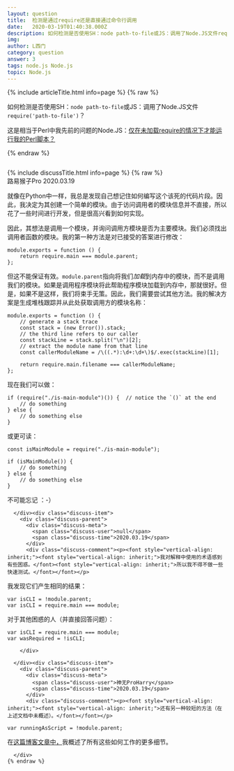 ```yaml
---
layout: question
title:  检测是通过require还是直接通过命令行调用
date:   2020-03-19T01:40:38.000Z
description: 如何检测是否使用SH：node path-to-file或JS：调用了Node.JS文件require('path-to-file')？这是相当于Pe...
img: 
author: L西门
category: question
answer: 3
tags: node.js Node.js
topic: Node.js
---
```

<div class="article-root">
  <div class="article">
    {% include articleTitle.html info=page %}
    {% raw %}
    <div class="article-content"><p><font style="vertical-align: inherit;"><font style="vertical-align: inherit;">如何检测是否使用SH：</font></font><code>node path-to-file</code><font style="vertical-align: inherit;"><font style="vertical-align: inherit;">或JS：</font><font style="vertical-align: inherit;">调用了Node.JS文件</font></font><code>require('path-to-file')</code><font style="vertical-align: inherit;"><font style="vertical-align: inherit;">？</font></font></p>

<p><font style="vertical-align: inherit;"><font style="vertical-align: inherit;">这是相当于Perl中我先前的问题的Node.JS：</font></font><a href="https://stackoverflow.com/questions/4004466/how-can-i-run-my-perl-script-only-if-it-wasnt-loaded-with-require"><font style="vertical-align: inherit;"><font style="vertical-align: inherit;">仅在未加载require的情况下才能运行我的Perl脚本？</font></font></a></p></div>
    {% endraw %}
  </div>
  <p style="height: 0;width:0;overflow: hidden;"> 第2218篇《检测是通过require还是直接通过命令行调用》来自Winter(https://github.com/aiyld/aiyld.github.io)的站点</p>
  <div class="discuss-wrapper">
    {% include discussTitle.html info=page %}
    {% raw %}
    <div class="discuss-item">
        <div class="discuss-parent">
          <div class="discuss-meta">
            <span class="discuss-user">路易猴子Pro</span>
            <span class="discuss-time">2020.03.19</span>
          </div>
          <div class="discuss-comment"><p><font style="vertical-align: inherit;"><font style="vertical-align: inherit;">就像在Python中一样，我总是发现自己想记住如何编写这个该死的代码片段。</font><font style="vertical-align: inherit;">因此，我决定为其创建一个简单的模块。</font><font style="vertical-align: inherit;">由于访问调用者的模块信息并不直接，所以花了一些时间进行开发，但是很高兴看到如何实现。</font></font></p>

<p><font style="vertical-align: inherit;"><font style="vertical-align: inherit;">因此，其想法是调用一个模块，并询问调用方模块是否为主要模块。</font><font style="vertical-align: inherit;">我们必须找出调用者函数的模块。</font><font style="vertical-align: inherit;">我的第一种方法是对已接受的答案进行修改：</font></font></p>

<pre><code>module.exports = function () {<font></font>
    return require.main === module.parent;<font></font>
};<font></font>
</code></pre>

<p><font style="vertical-align: inherit;"><font style="vertical-align: inherit;">但这不能保证有效。</font></font><code>module.parent</code><font style="vertical-align: inherit;"><font style="vertical-align: inherit;">指向将</font><font style="vertical-align: inherit;">我们</font></font><em><font style="vertical-align: inherit;"><font style="vertical-align: inherit;">加载</font></font></em><font style="vertical-align: inherit;"><font style="vertical-align: inherit;">到内存中</font><font style="vertical-align: inherit;">的模块</font><font style="vertical-align: inherit;">，而不是调用我们的模块。</font><font style="vertical-align: inherit;">如果是调用程序模块将此帮助程序模块加载到内存中，那就很好。</font><font style="vertical-align: inherit;">但是，如果不是这样，我们将束手无策。</font><font style="vertical-align: inherit;">因此，我们需要尝试其他方法。</font><font style="vertical-align: inherit;">我的解决方案是生成堆栈跟踪并从此处获取调用方的模块名称：</font></font></p>

<pre><code>module.exports = function () {<font></font>
    // generate a stack trace<font></font>
    const stack = (new Error()).stack;<font></font>
    // the third line refers to our caller<font></font>
    const stackLine = stack.split("\n")[2];<font></font>
    // extract the module name from that line<font></font>
    const callerModuleName = /\((.*):\d+:\d+\)$/.exec(stackLine)[1];<font></font>
<font></font>
    return require.main.filename === callerModuleName;<font></font>
};<font></font>
</code></pre>

<p><font style="vertical-align: inherit;"><font style="vertical-align: inherit;">现在我们可以做：</font></font></p>

<pre><code>if (require("./is-main-module")()) {  // notice the `()` at the end<font></font>
    // do something<font></font>
} else {<font></font>
    // do something else<font></font>
}<font></font>
</code></pre>

<p><font style="vertical-align: inherit;"><font style="vertical-align: inherit;">或更可读：</font></font></p>

<pre><code>const isMainModule = require("./is-main-module");<font></font>
<font></font>
if (isMainModule()) {<font></font>
    // do something<font></font>
} else {<font></font>
    // do something else<font></font>
}<font></font>
</code></pre>

<p><font style="vertical-align: inherit;"><font style="vertical-align: inherit;">不可能忘记 ：-）</font></font></p></div>
        </div>
        
      </div><div class="discuss-item">
        <div class="discuss-parent">
          <div class="discuss-meta">
            <span class="discuss-user">null</span>
            <span class="discuss-time">2020.03.19</span>
          </div>
          <div class="discuss-comment"><p><font style="vertical-align: inherit;"><font style="vertical-align: inherit;">我对解释中使用的术语感到有些困惑。</font><font style="vertical-align: inherit;">所以我不得不做一些快速测试。</font></font></p>

<p><font style="vertical-align: inherit;"><font style="vertical-align: inherit;">我发现它们产生相同的结果：</font></font></p>

<pre><code>var isCLI = !module.parent;<font></font>
var isCLI = require.main === module;<font></font>
</code></pre>

<p><font style="vertical-align: inherit;"><font style="vertical-align: inherit;">对于其他困惑的人（并直接回答问题）：</font></font></p>

<pre><code>var isCLI = require.main === module;<font></font>
var wasRequired = !isCLI;<font></font>
</code></pre></div>
        </div>
        
      </div><div class="discuss-item">
        <div class="discuss-parent">
          <div class="discuss-meta">
            <span class="discuss-user">神无ProHarry</span>
            <span class="discuss-time">2020.03.19</span>
          </div>
          <div class="discuss-comment"><p><font style="vertical-align: inherit;"><font style="vertical-align: inherit;">还有另一种较短的方法（在上述文档中未概述）。</font></font></p>

<p><code>var runningAsScript = !module.parent;</code></p>

<p><font style="vertical-align: inherit;"><font style="vertical-align: inherit;">在</font></font><a href="http://thlorenz.com/blog/how-to-detect-if-a-nodejs-module-is-run-as-a-script/"><font style="vertical-align: inherit;"><font style="vertical-align: inherit;">这篇博客文章中，</font></font></a><font style="vertical-align: inherit;"><font style="vertical-align: inherit;">我概述了所有这些如何工作的更多细节</font><font style="vertical-align: inherit;">。</font></font></p></div>
        </div>
        
      </div>
    {% endraw %}
  </div>
<div>
